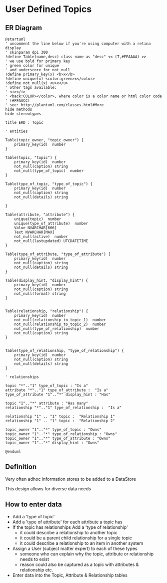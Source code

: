 # User Defined Topics

## ER Diagram

```plantuml
@startuml
' uncomment the line below if you're using computer with a retina display
' skinparam dpi 300
!define Table(name,desc) class name as "desc" << (T,#FFAAAA) >>
' we use bold for primary key
' green color for unique
' and underscore for not_null
!define primary_key(x) <b>x</b>
!define unique(x) <color:green>x</color>
!define not_null(x) <u>x</u>
' other tags available:
' <i></i>
' <back:COLOR></color>, where color is a color name or html color code
' (#FFAACC)
' see: http://plantuml.com/classes.html#More
hide methods
hide stereotypes

title ERD : Topic

' entities

Table(topic_owner, "topic_owner") {
    primary_key(id)  number
}

Table(topic, "topic") {
    primary_key(id)  number
    not_null(caption) string
    not_null(type_of_topic)  number
}

Table(type_of_topic, "type_of_topic") {
    primary_key(id)  number
    not_null(caption) string
    not_null(details) string
    
}

Table(attribute, "attribute") {
    unique(topic)  number
    unique(type_of_attribute)  number
    Value NVARCHAR[666]
    Text NVARCHAR[MAX]
    not_null(active)  number
    not_null(lastupdated) UTCDATETIME    
}

Table(type_of_attribute, "type_of_attribute") {
    primary_key(id)  number
    not_null(caption) string
    not_null(details) string
}

Table(display_hint, "display_hint") {
    primary_key(id)  number
    not_null(caption) string
    not_null(format) string
}


Table(relationship, "relationship") {
    primary_key(id)  number
    not_null(relationship_to_topic_1)  number
    not_null(relationship_to_topic_2)  number
    not_null(type_of_relationship)  number
    not_null(caption) string
}


Table(type_of_relationship, "type_of_relationship") {
    primary_key(id)  number
    not_null(caption) string
    not_null(details) string
}

' relationships

topic "*".."1" type_of_topic : "Is a"
attribute "*".."1" type_of_attribute :  "Is a"
type_of_attribute "1".."*" display_hint : "Has"

topic "1".."*" attribute : "Has many"
relationship "*".."1" type_of_relationship :  "Is a"

relationship "1" .. "1" topic :  "Relationship 1"
relationship "1" .. "1" topic :  "Relationship 2"

topic_owner "1".."*" type_of_topic : "Owns"
topic_owner "1".."*" type_of_relationship : "Owns"
topic_owner "1".."*" type_of_attribute : "Owns"
topic_owner "1".."*" display_hint : "Owns"

@enduml
```

## Definition

Very often adhoc information stores to be added to a DataStore

This design allows for diverse data needs


## How to enter data

- Add a 'type of topic'
- Add a 'type of attribute' for each attribute a topic has
- If the topic has relationships Add a 'type of relationship'
    - it could describe a relationship to another topic
    - it could be a parent child relationship for a single topic
    - it could describe a relationship to an item in another system
- Assign a User (subject matter expert) to each of these types 
    - someone who can explain why the topic, attribute or relationship needs to exist
    - reason could also be captured as a topic with attributes & relationship etc.
- Enter data into the Topic, Attribute & Relationship tables
